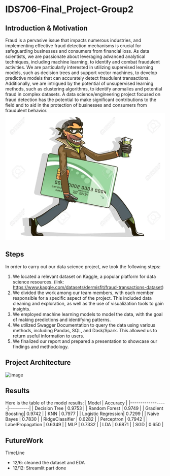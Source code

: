 # IDS706-Final_Project-Group2
## Introduction & Motivation
Fraud is a pervasive issue that impacts numerous industries, and implementing effective fraud detection mechanisms is crucial for safeguarding businesses and consumers from financial loss. As data scientists, we are passionate about leveraging advanced analytical techniques, including machine learning, to identify and combat fraudulent activities. We are particularly interested in utilizing supervised learning models, such as decision trees and support vector machines, to develop predictive models that can accurately detect fraudulent transactions. Additionally, we are intrigued by the potential of unsupervised learning methods, such as clustering algorithms, to identify anomalies and potential fraud in complex datasets. A data science/engineering project focused on fraud detection has the potential to make significant contributions to the field and to aid in the protection of businesses and consumers from fraudulent behavior.
<img src="https://github.com/belladu0201/Images_Beibei/blob/main/111.png" width="600" height="400">


## Steps
In order to carry out our data science project, we took the following steps:

1. We located a relevant dataset on Kaggle, a popular platform for data science resources. (link: https://www.kaggle.com/datasets/dermisfit/fraud-transactions-dataset)
2. We divided the work among our team members, with each member responsible for a specific aspect of the project. This included data cleaning and exploration, as well as the use of visualization tools to gain insights.
3. We employed machine learning models to model the data, with the goal of making predictions and identifying patterns.
4. We utilized Swagger Documentation to query the data using various methods, including Pandas, SQL, and Dask/Spark. This allowed us to return useful information to users.
5. We finalized our report and prepared a presentation to showcase our findings and methodology.

## Project Architecture
<img width="786" alt="image" src="https://user-images.githubusercontent.com/105465968/207503073-1de9a5a9-6f46-4541-ab30-42b4ca6b9517.png">


## Results
Here is the table of the model results:
| Model            | Accuracy |
|------------------|----------|
| Decision Tree    | 0.9753    |
| Random Forest    | 0.9749    |
| Gradient Boosting| 0.9742    |
| KNN              | 0.7977    |
| Logistic Regression| 0.7299   |
| Naive Bayes      | 0.7830    |
| RidgeClassifier  | 0.6282    |
| Perceptron       | 0.7942    |
| LabelPropagation | 0.6349    |
| MLP              | 0.7332    |
| LDA              | 0.6871    |
| SGD              | 0.650    |



## FutureWork


TimeLine
- 12/6: cleaned the dataset and EDA
- 12/12: Streamlit part done
